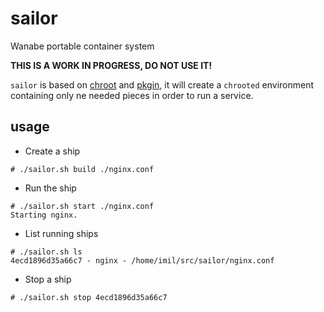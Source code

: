 # sailor

Wanabe portable container system

**THIS IS A WORK IN PROGRESS, DO NOT USE IT!**

`sailor` is based on [chroot][0] and [pkgin][1], it will create a `chrooted`
environment containing only ne needed pieces in order to run a service.

## usage

* Create a ship

```
# ./sailor.sh build ./nginx.conf
```

* Run the ship

```
# ./sailor.sh start ./nginx.conf
Starting nginx.
```

* List running ships

```
# ./sailor.sh ls
4ecd1896d35a66c7 - nginx - /home/imil/src/sailor/nginx.conf
```

* Stop a ship

```
# ./sailor.sh stop 4ecd1896d35a66c7
```

[0]: https://en.wikipedia.org/wiki/Chroot
[1]: http://pkgin.net

